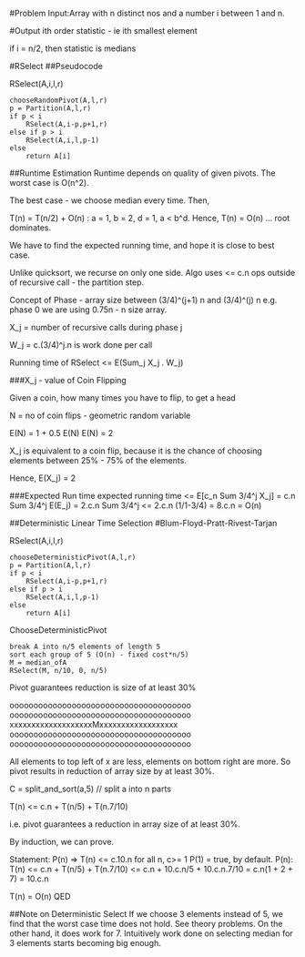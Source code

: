 #Problem
Input:Array with n distinct nos and a number i between 1 and n.

#Output
ith order statistic - ie ith smallest element

if i = n/2, then statistic is medians

#RSelect
##Pseudocode

RSelect(A,i,l,r)

    chooseRandomPivot(A,l,r)
    p = Partition(A,l,r)
    if p < i
        RSelect(A,i-p,p+1,r)
    else if p > i
        RSelect(A,i,l,p-1)
    else
        return A[i]

##Runtime Estimation
Runtime depends on quality of given pivots. The worst case is O(n^2).

The best case - we choose median every time. Then,

T(n) = T(n/2) + O(n) : a = 1, b = 2, d = 1, a < b^d.
Hence, T(n) = O(n) ... root dominates.

We have to find the expected running time, and hope it is close to best case.

Unlike quicksort, we recurse on only one side. Algo uses <= c.n ops outside of recursive call - the partition step.

Concept of Phase - array size between (3/4)^(j+1) n and (3/4)^(j) n e.g. phase 0 we are using 0.75n - n size array. 

X_j = number of recursive calls during phase j

W_j = c.(3/4)^j.n is work done per call

Running time of RSelect <= E(Sum_j X_j . W_j)

###X_j - value of Coin Flipping

Given a coin, how many times you have to flip, to get a head

N = no of coin flips - geometric random variable

E(N) = 1 + 0.5 E(N)
E(N) = 2

X_j is equivalent to a coin flip, because it is the chance of choosing elements between 25% - 75% of the elements.

Hence, E(X_j) = 2

###Expected Run time
expected running time <= E[c_n Sum 3/4^j X_j]
                       = c.n Sum 3/4^j E(E_j)
                       = 2.c.n Sum 3/4^j
                       <= 2.c.n (1/1-3/4)
                       = 8.c.n
                       = O(n)

##Deterministic Linear Time Selection
#Blum-Floyd-Pratt-Rivest-Tarjan

RSelect(A,i,l,r)

    chooseDeterministicPivot(A,l,r)
    p = Partition(A,l,r)
    if p < i
        RSelect(A,i-p,p+1,r)
    else if p > i
        RSelect(A,i,l,p-1)
    else
        return A[i]

ChooseDeterministicPivot

    break A into n/5 elements of length 5
    sort each group of 5 (O(n) - fixed cost*n/5)
    M = median_ofA
    RSelect(M, n/10, 0, n/5)

Pivot guarantees reduction is size of at least 30%

oooooooooooooooooooooooooooooooooooooo
oooooooooooooooooooooooooooooooooooooo
xxxxxxxxxxxxxxxxxxxMxxxxxxxxxxxxxxxxxx
oooooooooooooooooooooooooooooooooooooo
oooooooooooooooooooooooooooooooooooooo

All elements to top left of x are less, elements on bottom right are more.
So pivot results in reduction of array size by at least 30%.


C = split_and_sort(a,5) // split a into n parts

T(n) <= c.n + T(n/5) + T(n.7/10)

i.e. pivot guarantees a reduction in array size of at least 30%.

By induction, we can prove.

Statement: P(n) => T(n) <= c.10.n for all n, c>= 1
P(1) = true, by default.
P(n): 
T(n) <= c.n + T(n/5) + T(n.7/10) 
     <= c.n + 10.c.n/5 + 10.c.n.7/10
     = c.n(1 + 2 + 7) = 10.c.n

T(n) = O(n)
QED

##Note on Deterministic Select
If we choose 3 elements instead of 5, we find that the worst case time does not hold. See theory problems. On the other hand, it does work for 7. Intuitively work done on selecting median for 3 elements starts becoming big enough.




